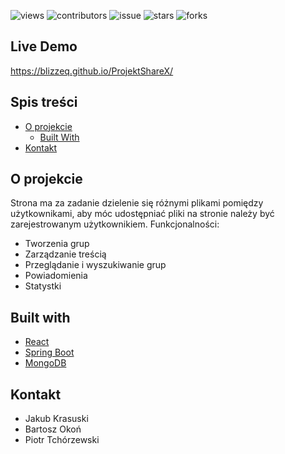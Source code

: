 ![views](https://visitor-badge.glitch.me/badge?page_id=https://github.com/BartoszOkon/lab_specjalistyczne_gr4)
![contributors](https://img.shields.io/github/contributors/BartoszOkon/lab_specjalistyczne_gr4?style=flat&label=Contributors)
![issue](https://img.shields.io/github/issues/BartoszOkon/lab_specjalistyczne_gr4?style=flat&label=Issues)
![stars](https://img.shields.io/github/stars/BartoszOkon/lab_specjalistyczne_gr4?style=social&label=Stars)
![forks](https://img.shields.io/github/forks/BartoszOkon/lab_specjalistyczne_gr4?style=social&label=Forks)

## ​Live Demo
https://blizzeq.github.io/ProjektShareX/

## ​Spis treści

- [O projekcie](https://github.com/BartoszOkon/lab_specjalistyczne_gr4#about-the-project)
  - [Built With](https://github.com/BartoszOkon/lab_specjalistyczne_gr4#built-with)
- [Kontakt](https://github.com/BartoszOkon/lab_specjalistyczne_gr4#kontakt)

## ​O projekcie

Strona ma za zadanie dzielenie się różnymi plikami pomiędzy użytkownikami, aby móc udostępniać pliki na stronie należy być zarejestrowanym użytkownikiem. Funkcjonalności:

- Tworzenia grup
- Zarządzanie treścią
- Przeglądanie i wyszukiwanie grup
- Powiadomienia
- Statystki

## ​Built with

- [React](https://pl.reactjs.org/)
- [Spring Boot](https://spring.io/)
- [MongoDB](https://www.mongodb.com/docs/drivers/)

## ​Kontakt

- Jakub Krasuski
- Bartosz Okoń
- Piotr Tchórzewski
